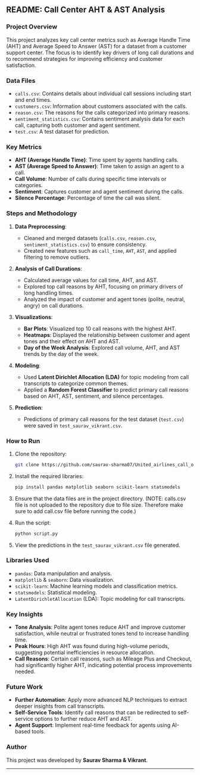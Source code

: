 ## README: Call Center AHT & AST Analysis

### Project Overview
This project analyzes key call center metrics such as Average Handle Time (AHT) and Average Speed to Answer (AST) for a dataset from a customer support center. The focus is to identify key drivers of long call durations and to recommend strategies for improving efficiency and customer satisfaction.

### Data Files
- `calls.csv`: Contains details about individual call sessions including start and end times.
- `customers.csv`: Information about customers associated with the calls.
- `reason.csv`: The reasons for the calls categorized into primary reasons.
- `sentiment_statistics.csv`: Contains sentiment analysis data for each call, capturing both customer and agent sentiment.
- `test.csv`: A test dataset for prediction.

### Key Metrics
- **AHT (Average Handle Time)**: Time spent by agents handling calls.
- **AST (Average Speed to Answer)**: Time taken to assign an agent to a call.
- **Call Volume**: Number of calls during specific time intervals or categories.
- **Sentiment**: Captures customer and agent sentiment during the calls.
- **Silence Percentage**: Percentage of time the call was silent.

### Steps and Methodology

1. **Data Preprocessing**:
   - Cleaned and merged datasets (`calls.csv`, `reason.csv`, `sentiment_statistics.csv`) to ensure consistency.
   - Created new features such as `call_time`, `AHT`, `AST`, and applied filtering to remove outliers.

2. **Analysis of Call Durations**:
   - Calculated average values for call time, AHT, and AST.
   - Explored top call reasons by AHT, focusing on primary drivers of long handling times.
   - Analyzed the impact of customer and agent tones (polite, neutral, angry) on call durations.

3. **Visualizations**:
   - **Bar Plots**: Visualized top 10 call reasons with the highest AHT.
   - **Heatmaps**: Displayed the relationship between customer and agent tones and their effect on AHT and AST.
   - **Day of the Week Analysis**: Explored call volume, AHT, and AST trends by the day of the week.

4. **Modeling**:
   - Used **Latent Dirichlet Allocation (LDA)** for topic modeling from call transcripts to categorize common themes.
   - Applied a **Random Forest Classifier** to predict primary call reasons based on AHT, AST, sentiment, and silence percentages.

5. **Prediction**:
   - Predictions of primary call reasons for the test dataset (`test.csv`) were saved in `test_saurav_vikrant.csv`.

### How to Run

1. Clone the repository:
   ```bash
   git clone https://github.com/saurav-sharma07/United_airlines_call_operations.git
   ```
   
2. Install the required libraries:
   ```bash
   pip install pandas matplotlib seaborn scikit-learn statsmodels
   ```
   
3. Ensure that the data files are in the project directory. (NOTE: calls.csv file is not uploaded to the repository due to file size. Therefore make sure to add call.csv file before running the code.)

4. Run the script:
   ```bash
   python script.py
   ```

5. View the predictions in the `test_saurav_vikrant.csv` file generated.

### Libraries Used
- `pandas`: Data manipulation and analysis.
- `matplotlib` & `seaborn`: Data visualization.
- `scikit-learn`: Machine learning models and classification metrics.
- `statsmodels`: Statistical modeling.
- `LatentDirichletAllocation` (LDA): Topic modeling for call transcripts.

### Key Insights
- **Tone Analysis**: Polite agent tones reduce AHT and improve customer satisfaction, while neutral or frustrated tones tend to increase handling time.
- **Peak Hours**: High AHT was found during high-volume periods, suggesting potential inefficiencies in resource allocation.
- **Call Reasons**: Certain call reasons, such as Mileage Plus and Checkout, had significantly higher AHT, indicating potential process improvements needed.

### Future Work
- **Further Automation**: Apply more advanced NLP techniques to extract deeper insights from call transcripts.
- **Self-Service Tools**: Identify call reasons that can be redirected to self-service options to further reduce AHT and AST.
- **Agent Support**: Implement real-time feedback for agents using AI-based tools.

### Author
This project was developed by **Saurav Sharma & Vikrant**.

---


